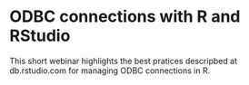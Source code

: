 # ODBC connections with R and RStudio

This short webinar highlights the best pratices descripbed at db.rstudio.com for managing ODBC connections in R.
